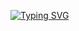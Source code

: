  [![Typing SVG](https://readme-typing-svg.herokuapp.com?color=%2336BCF7&lines=This+is+my+creative-scroll)](https://git.io/typing-svg)
